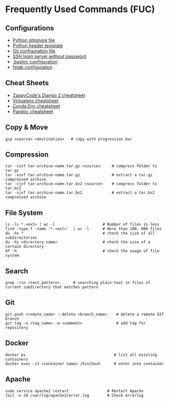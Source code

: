 # Frequently Used Commands (FUC)

## Configurations
* [Python gitignore file](config/python.gitignore)
* [Python header template](config/python.header)
* [Git configuration file](config/git.config)
* [SSH login server without password](config/ssh_login_no_passwd.md)
* [.bashrc configuration](config/bashrc.config)
* [fstab configuration](config/fstab.config)

## Cheat Sheets
* [ZappyCode's Django 2 cheatsheet](cheatsheets/django/Django2-Cheat-Sheet.pdf)
* [Virtualenv cheatsheet](cheatsheets/VirtualenvCheatSheet.md)
* [Conda Env cheatsheet](cheatsheets/CondaEnvCheatSheet.md)
* [Pandoc cheatsheet](cheatsheets/PandocCheatSheet.md)

## Copy & Move
```
gcp <source> <destination>   # copy with progression bar
```

## Compression
```
tar -czvf tar-archive-name.tar.gz <source>     # compress folder to tar.gz
tar -xzvf tar-archive-name.tar.gz              # extract a tar.gz compressed archive
tar -cjvf tar-archive-name.tar.bz2 <source>    # compress folder to tar.bz2
tar -xjvf tar-archive-name.tar.bz2             # extract a tar.bz2 compressed archive
```

## File System
```
ls -ls *.<ext> | wc -l                     # Number of files is less
find -type f -name '*.<ext>'  | wc -l      # More than 100, 000 files
du -hs *                                   # check the size of all subdirectories
du -hs <directory name>                    # check the szie of a certain directory
df -h                                      # check the usage of file system
```

## Search
```
grep -rin <text_pattern> .    # searching plain-text in files of current subdirectory that matches pattern
```

## Git
```
git push <remote_name> --delete <branch_name>    # delete a remote GIT branch
git tag -a <tag_name> -m <comment>               # add tag for repository
```

## Docker
```
docker ps                                       # list all existing containers
docker exec -it <container name> /bin/bash      # enter into container
```

## Apache
```
sudo service apache2 restart                 # Restart Apache
tail -n 20 /var/log/apache2/error.log        # Check errorlog
```
